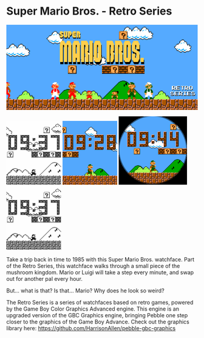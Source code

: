 # Super Mario Bros. - Retro Series

![Banner](appstore/Banner.png)

![Aplite](appstore/Aplite.gif) ![Basalt](appstore/Basalt.gif) ![Chalk](appstore/Chalk.gif) ![Diorite](appstore/Aplite.gif)

Take a trip back in time to 1985 with this Super Mario Bros. watchface. Part of the Retro Series, this watchface walks through a small piece of the mushroom kingdom. Mario or Luigi will take a step every minute, and swap out for another pal every hour.

But... what is that? Is that... Mario? Why does he look so weird?

The Retro Series is a series of watchfaces based on retro games, powered by the Game Boy Color Graphics Advanced engine. This engine is an upgraded version of the GBC Graphics engine, bringing Pebble one step closer to the graphics of the Game Boy Advance. Check out the graphics library here: https://github.com/HarrisonAllen/pebble-gbc-graphics
